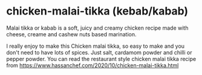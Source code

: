 # chicken-malai-tikka (kebab/kabab)
Malai tikka or kabab is a soft, juicy and creamy chicken recipe made with cheese, creame and cashew nuts based marination.

I really enjoy to make this Chicken malai tikka, so easy to make and you don't need to have lots of spices. Just salt, cardamom powder and chilli or pepper powder.
You can read the restaurant style chicken malai tikka recipe from
https://www.hassanchef.com/2020/10/chicken-malai-tikka.html

